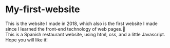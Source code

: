 # My-first-website

This is the website I made in 2018, which also is the first website I made since I learned the front-end technology of web pages.👶<br/>
This is a Spanish restaurant website, using html, css, and a little Javascript.<br/>
Hope you will like it!
